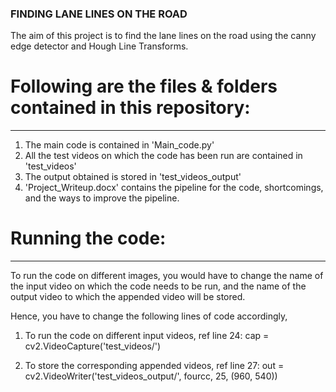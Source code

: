 ### FINDING LANE LINES ON THE ROAD

The aim of this project is to find the lane lines on the road using the canny edge detector and Hough Line Transforms.

# Following are the files & folders contained in this repository:
---------------------------------------------------------------

1. The main code is contained in 'Main_code.py'
2. All the test videos on which the code has been run are contained in 'test_videos'
3. The output obtained is stored in 'test_videos_output'
4. 'Project_Writeup.docx' contains the pipeline for the code, shortcomings, and the ways to improve the pipeline.


# Running the code:
-------------------

To run the code on different images, you would have to change the name of the input video on which the code needs
to be run, and the name of the output video to which the appended video will be stored.

Hence, you have to change the following lines of code accordingly,

1. To run the code on different input videos, ref line 24:
		cap = cv2.VideoCapture('test_videos/<filename>')

2. To store the corresponding appended videos, ref line 27:
		out = cv2.VideoWriter('test_videos_output/<filename>', fourcc, 25, (960,  540))
